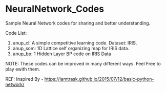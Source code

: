# NeuralNetwork_Codes

Sample Neural Network codes for sharing and better understanding.

Code List:
1. anup_cl: A simple competitive learning code. Dataset: IRIS. 
2. anup_som: 1D Lattice self organizing map for IRIS data. 
3. anup_bp: 1 Hidden Layer BP code on IRIS Data



NOTE: These codes can be improved in many different ways. Feel Free to play ewith them. 

REF: Inspired By - https://iamtrask.github.io/2015/07/12/basic-python-network/
